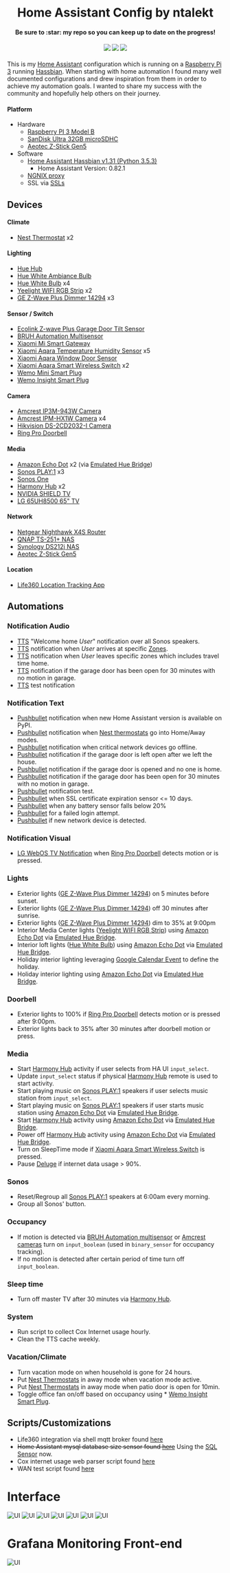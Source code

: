 <h1 align="center">
  Home Assistant Config by ntalekt
</h1>
<h4 align="center">Be sure to :star: my repo so you can keep up to date on the progress!</h4>
<div align="center">
  <h4>
    <a href="https://travis-ci.org/ntalekt/homeassistant"><img src="https://travis-ci.org/ntalekt/homeassistant.svg?branch=master"/></a>
    <a href="https://github.com/ntalekt/homeassistant/stargazers"><img src="https://img.shields.io/github/stars/ntalekt/homeassistant.svg"/></a>
    <a href="https://github.com/ntalekt/homeassistant/commits/master"><img src="https://img.shields.io/github/last-commit/ntalekt/homeassistant.svg"/></a>
  </h4>
</div>
This is my <a href="https://home-assistant.io">Home Assistant</a> configuration which is running on a <a href="https://www.amazon.com/gp/product/B01CD5VC92/ref=as_li_tl?ie=UTF8&camp=1789&creative=9325&creativeASIN=B01CD5VC92&linkCode=as2&tag=ntalekt0c-20&linkId=a47341c555e64a096e2d9eb9af323626">Raspberry Pi 3</a> running <a href="https://home-assistant.io/docs/installation/hassbian/installation/">Hassbian</a>. When starting with home automation I found many well documented configurations and drew inspiration from them in order to achieve my automation goals. I wanted to share my success with the community and hopefully help others on their journey.

#### Platform
* Hardware
  * [Raspberry PI 3 Model B](https://www.amazon.com/gp/product/B01CD5VC92/ref=as_li_tl?ie=UTF8&camp=1789&creative=9325&creativeASIN=B01CD5VC92&linkCode=as2&tag=ntalekt0c-20&linkId=a47341c555e64a096e2d9eb9af323626)
  * [SanDisk Ultra 32GB microSDHC](https://www.amazon.com/gp/product/B073JWXGNT/ref=as_li_tl?ie=UTF8&camp=1789&creative=9325&creativeASIN=B073JWXGNT&linkCode=as2&tag=ntalekt0c-20&linkId=efa468860daf18e843eadc5ee34729c7)
  * [Aeotec Z-Stick Gen5](https://www.amazon.com/gp/product/B00X0AWA6E/ref=as_li_tl?ie=UTF8&camp=1789&creative=9325&creativeASIN=B00X0AWA6E&linkCode=as2&tag=ntalekt0c-20&linkId=04f4c7bf8438a9dee6e4e2ad273405d0)
* Software
  * [Home Assistant Hassbian v1.31 (Python 3.5.3)](https://www.home-assistant.io/docs/installation/hassbian/installation/)
    * Home Assistant Version: 0.82.1
  * [NGNIX proxy](https://home-assistant.io/docs/ecosystem/nginx/)
  * SSL via [SSLs](https://www.ssls.com/)

## Devices
#### Climate
* [Nest Thermostat](https://www.amazon.com/gp/product/B0131RG6VK/ref=as_li_tl?ie=UTF8&camp=1789&creative=9325&creativeASIN=B0131RG6VK&linkCode=as2&tag=ntalekt0c-20&linkId=07e1a8fdb9abf017c692614b74df561d) x2

#### Lighting
* [Hue Hub](https://www.amazon.com/gp/product/B016H0QZ7I/ref=as_li_tl?ie=UTF8&camp=1789&creative=9325&creativeASIN=B016H0QZ7I&linkCode=as2&tag=ntalekt0c-20&linkId=dfb13129d738cafa48b503294db1c058)
* [Hue White Ambiance Bulb](https://www.amazon.com/gp/product/B0753H5GKN/ref=as_li_tl?ie=UTF8&camp=1789&creative=9325&creativeASIN=B0753H5GKN&linkCode=as2&tag=ntalekt0c-20&linkId=9a392ecd3068075cfa88185a6fccc3df)
* [Hue White Bulb](https://www.amazon.com/gp/product/B073SSK6P8/ref=as_li_tl?ie=UTF8&camp=1789&creative=9325&creativeASIN=B073SSK6P8&linkCode=as2&tag=ntalekt0c-20&linkId=97fe4a915d8f531a8ce6697ee55f056c) x4
* [Yeelight WIFI RGB Strip](https://www.amazon.com/gp/product/B01LRT0B56/ref=as_li_tl?ie=UTF8&camp=1789&creative=9325&creativeASIN=B01LRT0B56&linkCode=as2&tag=ntalekt0c-20&linkId=34a9570cd0c747f448092913ac2dae60) x2
* [GE Z-Wave Plus Dimmer 14294](https://www.amazon.com/gp/product/B01MUCZA1C/ref=as_li_tl?ie=UTF8&camp=1789&creative=9325&creativeASIN=B01MUCZA1C&linkCode=as2&tag=ntalekt0c-20&linkId=0dfbcad4a9df3b81570623f0e23b562a) x3

#### Sensor / Switch
* [Ecolink Z-wave Plus Garage Door Tilt Sensor](https://www.amazon.com/gp/product/B01MRZB0NT/ref=as_li_tl?ie=UTF8&camp=1789&creative=9325&creativeASIN=B01MRZB0NT&linkCode=as2&tag=ntalekt0c-20&linkId=ba6f517d4382e6a23be0479e15d3ce2f)
* [BRUH Automation Multisensor](https://github.com/bruhautomation/ESP-MQTT-JSON-Multisensor)
* [Xiaomi Mi Smart Gateway](https://www.gearbest.com/living-appliances/pp_344667.html)
* [Xiaomi Aqara Temperature Humidity Sensor](https://www.gearbest.com/access-control/pp_626702.html) x5
* [Xiaomi Aqara Window Door Sensor](https://www.gearbest.com/access-control/pp_626703.html)
* [Xiaomi Aqara Smart Wireless Switch](https://www.gearbest.com/access-control/pp_626695.html) x2
* [Wemo Mini Smart Plug](https://www.amazon.com/gp/product/B01NBI0A6R/ref=as_li_tl?ie=UTF8&camp=1789&creative=9325&creativeASIN=B01NBI0A6R&linkCode=as2&tag=ntalekt0c-20&linkId=b8975bef5cfef090873209417be305fa)
* [Wemo Insight Smart Plug](https://www.amazon.com/gp/product/B01DBXNYCS/ref=as_li_tl?ie=UTF8&camp=1789&creative=9325&creativeASIN=B01DBXNYCS&linkCode=as2&tag=ntalekt0c-20&linkId=934f0720129cf096876ab8b14a26bbbb)

#### Camera
* [Amcrest IP3M-943W Camera](https://www.amazon.com/gp/product/B01I01Z1M2/ref=as_li_tl?ie=UTF8&camp=1789&creative=9325&creativeASIN=B01I01Z1M2&linkCode=as2&tag=ntalekt0c-20&linkId=2ef3afe981c97da79ba37bf3815f7347)
* [Amcrest IPM-HX1W Camera](https://www.amazon.com/gp/product/B077DPWQCV/ref=as_li_tl?ie=UTF8&camp=1789&creative=9325&creativeASIN=B077DPWQCV&linkCode=as2&tag=ntalekt0c-20&linkId=ac62ed590e7bb7ab3e4aca12348c1db1) x4
* [Hikvision DS-2CD2032-I Camera](https://www.amazon.com/gp/product/B00G7GMEOG/ref=as_li_tl?ie=UTF8&camp=1789&creative=9325&creativeASIN=B00G7GMEOG&linkCode=as2&tag=ntalekt0c-20&linkId=6033949532ab30894bc0ef3dfb3e4757)
* [Ring Pro Doorbell](https://www.amazon.com/gp/product/B01DM6BDA4/ref=as_li_tl?ie=UTF8&camp=1789&creative=9325&creativeASIN=B01DM6BDA4&linkCode=as2&tag=ntalekt0c-20&linkId=5faec88af320aeb157fbb45fa954efc3)

#### Media
* [Amazon Echo Dot](https://www.amazon.com/gp/product/B01DFKC2SO/ref=as_li_tl?ie=UTF8&camp=1789&creative=9325&creativeASIN=B01DFKC2SO&linkCode=as2&tag=ntalekt0c-20&linkId=bb902528d5689ae4e1163dd31b7c646d) x2 (via [Emulated Hue Bridge](https://home-assistant.io/components/emulated_hue/))
* [Sonos PLAY:1](https://www.amazon.com/gp/product/B00EWCUK1Q/ref=as_li_tl?ie=UTF8&camp=1789&creative=9325&creativeASIN=B00EWCUK1Q&linkCode=as2&tag=ntalekt0c-20&linkId=b90ba9470832833ea363027daabf948a) x3
* [Sonos One](https://www.amazon.com/gp/product/B074XLMYY5/ref=as_li_tl?ie=UTF8&camp=1789&creative=9325&creativeASIN=B074XLMYY5&linkCode=as2&tag=ntalekt0c-20&linkId=7be4e37d04615af0d61054e6d5378aa7)
* [Harmony Hub](https://www.amazon.com/gp/product/B00BQ5RYI4/ref=as_li_tl?ie=UTF8&camp=1789&creative=9325&creativeASIN=B00BQ5RYI4&linkCode=as2&tag=ntalekt0c-20&linkId=ef1edfe63776ff2e3b5b4e7fdf8e3488) x2
* [NVIDIA SHIELD TV](https://www.amazon.com/gp/product/B01N1NT9Y6/ref=as_li_tl?ie=UTF8&camp=1789&creative=9325&creativeASIN=B01N1NT9Y6&linkCode=as2&tag=ntalekt0c-20&linkId=d90fc7313c3e4e91d21098784afceef1)
* [LG 65UH8500 65" TV](https://www.amazon.com/gp/product/B01N4TQ7O4/ref=as_li_tl?ie=UTF8&camp=1789&creative=9325&creativeASIN=B01N4TQ7O4&linkCode=as2&tag=ntalekt0c-20&linkId=8f7ccb7cacee84993798af9970cd6bb8)

#### Network
* [Netgear Nighthawk X4S Router](https://www.amazon.com/gp/product/B0192911RA/ref=as_li_tl?ie=UTF8&camp=1789&creative=9325&creativeASIN=B0192911RA&linkCode=as2&tag=ntalekt0c-20&linkId=bf3232d8d723b45e0c75a0f6455f9ad0)
* [QNAP TS-251+ NAS](https://www.amazon.com/gp/product/B015VNLEOQ/ref=as_li_tl?ie=UTF8&camp=1789&creative=9325&creativeASIN=B015VNLEOQ&linkCode=as2&tag=ntalekt0c-20&linkId=1419a45442b188e9223b9afd7da40d5c)
* [Synology DS212j NAS](https://www.amazon.com/gp/product/B01BNPT1EG/ref=as_li_tl?ie=UTF8&camp=1789&creative=9325&creativeASIN=B01BNPT1EG&linkCode=as2&tag=ntalekt0c-20&linkId=b2724ecc904516670df984ce5f1aba07)
* [Aeotec Z-Stick Gen5](https://www.amazon.com/gp/product/B00X0AWA6E/ref=as_li_tl?ie=UTF8&camp=1789&creative=9325&creativeASIN=B00X0AWA6E&linkCode=as2&tag=ntalekt0c-20&linkId=04f4c7bf8438a9dee6e4e2ad273405d0)

#### Location
* [Life360 Location Tracking App](https://www.life360.com/)

## Automations
### Notification Audio
* [TTS](https://home-assistant.io/components/tts.google/) "Welcome home _User_" notification over all Sonos speakers.
* [TTS](https://home-assistant.io/components/tts.google/) notification when _User_ arrives at specific [Zones](https://home-assistant.io/components/zone/).
* [TTS](https://home-assistant.io/components/tts.google/) notification when _User_ leaves specific zones which includes travel time home.
* [TTS](https://home-assistant.io/components/tts.google/) notification if the garage door has been open for 30 minutes with no motion in garage.
* [TTS](https://home-assistant.io/components/tts.google/) test notification

### Notification Text
* [Pushbullet](https://home-assistant.io/components/notify.pushbullet/) notification when new Home Assistant version is available on PyPI.
* [Pushbullet](https://home-assistant.io/components/notify.pushbullet/) notification when [Nest thermostats](https://www.amazon.com/gp/product/B0131RG6VK/ref=as_li_tl?ie=UTF8&camp=1789&creative=9325&creativeASIN=B0131RG6VK&linkCode=as2&tag=ntalekt0c-20&linkId=07e1a8fdb9abf017c692614b74df561d) go into Home/Away modes.
* [Pushbullet](https://home-assistant.io/components/notify.pushbullet/) notification when critical network devices go offline.
* [Pushbullet](https://home-assistant.io/components/notify.pushbullet/) notification if the garage door is left open after we left the house.
* [Pushbullet](https://home-assistant.io/components/notify.pushbullet/) notification if the garage door is opened and no one is home.
* [Pushbullet](https://home-assistant.io/components/notify.pushbullet/) notification if the garage door has been open for 30 minutes with no motion in garage.
* [Pushbullet](https://home-assistant.io/components/notify.pushbullet/) notification test.
* [Pushbullet](https://home-assistant.io/components/notify.pushbullet/) when SSL certificate expiration sensor <= 10 days.
* [Pushbullet](https://home-assistant.io/components/notify.pushbullet/) when any battery sensor falls below 20%
* [Pushbullet](https://home-assistant.io/components/notify.pushbullet/) for a failed login attempt.
* [Pushbullet](https://home-assistant.io/components/notify.pushbullet/) if new network device is detected.

### Notification Visual
* [LG WebOS TV Notification](https://home-assistant.io/components/notify.webostv/) when [Ring Pro Doorbell](https://www.amazon.com/gp/product/B01DM6BDA4/ref=as_li_tl?ie=UTF8&camp=1789&creative=9325&creativeASIN=B01DM6BDA4&linkCode=as2&tag=ntalekt0c-20&linkId=5faec88af320aeb157fbb45fa954efc3) detects motion or is pressed.

### Lights
* Exterior lights ([GE Z-Wave Plus Dimmer 14294](https://www.amazon.com/gp/product/B01MUCZA1C/ref=as_li_tl?ie=UTF8&camp=1789&creative=9325&creativeASIN=B01MUCZA1C&linkCode=as2&tag=ntalekt0c-20&linkId=0dfbcad4a9df3b81570623f0e23b562a)) on 5 minutes before sunset.
* Exterior lights ([GE Z-Wave Plus Dimmer 14294](https://www.amazon.com/gp/product/B01MUCZA1C/ref=as_li_tl?ie=UTF8&camp=1789&creative=9325&creativeASIN=B01MUCZA1C&linkCode=as2&tag=ntalekt0c-20&linkId=0dfbcad4a9df3b81570623f0e23b562a)) off 30 minutes after sunrise.
* Exterior lights ([GE Z-Wave Plus Dimmer 14294](https://www.amazon.com/gp/product/B01MUCZA1C/ref=as_li_tl?ie=UTF8&camp=1789&creative=9325&creativeASIN=B01MUCZA1C&linkCode=as2&tag=ntalekt0c-20&linkId=0dfbcad4a9df3b81570623f0e23b562a)) dim to 35% at 9:00pm
* Interior Media Center lights ([Yeelight WIFI RGB Strip](https://www.amazon.com/gp/product/B01LRT0B56/ref=as_li_tl?ie=UTF8&camp=1789&creative=9325&creativeASIN=B01LRT0B56&linkCode=as2&tag=ntalekt0c-20&linkId=34a9570cd0c747f448092913ac2dae60)) using [Amazon Echo Dot](https://www.amazon.com/gp/product/B01DFKC2SO/ref=as_li_tl?ie=UTF8&camp=1789&creative=9325&creativeASIN=B01DFKC2SO&linkCode=as2&tag=ntalekt0c-20&linkId=bb902528d5689ae4e1163dd31b7c646d) via [Emulated Hue Bridge](https://home-assistant.io/components/emulated_hue/).
* Interior loft lights ([Hue White Bulb](https://www.amazon.com/gp/product/B073SSK6P8/ref=as_li_tl?ie=UTF8&camp=1789&creative=9325&creativeASIN=B073SSK6P8&linkCode=as2&tag=ntalekt0c-20&linkId=97fe4a915d8f531a8ce6697ee55f056c)) using [Amazon Echo Dot](https://www.amazon.com/gp/product/B01DFKC2SO/ref=as_li_tl?ie=UTF8&camp=1789&creative=9325&creativeASIN=B01DFKC2SO&linkCode=as2&tag=ntalekt0c-20&linkId=bb902528d5689ae4e1163dd31b7c646d) via [Emulated Hue Bridge](https://home-assistant.io/components/emulated_hue/).
* Holiday interior lighting leveraging [Google Calendar Event](https://home-assistant.io/components/calendar.google/) to define the holiday.
* Holiday interior lighting using [Amazon Echo Dot](https://www.amazon.com/gp/product/B01DFKC2SO/ref=as_li_tl?ie=UTF8&camp=1789&creative=9325&creativeASIN=B01DFKC2SO&linkCode=as2&tag=ntalekt0c-20&linkId=bb902528d5689ae4e1163dd31b7c646d) via [Emulated Hue Bridge](https://home-assistant.io/components/emulated_hue/).


### Doorbell
* Exterior lights to 100% if [Ring Pro Doorbell](https://www.amazon.com/gp/product/B01DM6BDA4/ref=as_li_tl?ie=UTF8&camp=1789&creative=9325&creativeASIN=B01DM6BDA4&linkCode=as2&tag=ntalekt0c-20&linkId=5faec88af320aeb157fbb45fa954efc3) detects motion or is pressed after 9:00pm.
* Exterior lights back to 35% after 30 minutes after doorbell motion or press.

### Media
* Start [Harmony Hub](https://www.amazon.com/gp/product/B00BQ5RYI4/ref=as_li_tl?ie=UTF8&camp=1789&creative=9325&creativeASIN=B00BQ5RYI4&linkCode=as2&tag=ntalekt0c-20&linkId=ef1edfe63776ff2e3b5b4e7fdf8e3488) activity if user selects from HA UI `input_select`.
* Update `input_select` status if physical [Harmony Hub](https://www.amazon.com/gp/product/B00BQ5RYI4/ref=as_li_tl?ie=UTF8&camp=1789&creative=9325&creativeASIN=B00BQ5RYI4&linkCode=as2&tag=ntalekt0c-20&linkId=ef1edfe63776ff2e3b5b4e7fdf8e3488) remote is used to start activity.
* Start playing music on [Sonos PLAY:1](https://www.amazon.com/gp/product/B00EWCUK1Q/ref=as_li_tl?ie=UTF8&camp=1789&creative=9325&creativeASIN=B00EWCUK1Q&linkCode=as2&tag=ntalekt0c-20&linkId=b90ba9470832833ea363027daabf948a) speakers if user selects music station from `input_select`.
* Start playing music on [Sonos PLAY:1](https://www.amazon.com/gp/product/B00EWCUK1Q/ref=as_li_tl?ie=UTF8&camp=1789&creative=9325&creativeASIN=B00EWCUK1Q&linkCode=as2&tag=ntalekt0c-20&linkId=b90ba9470832833ea363027daabf948a) speakers if user starts music station using [Amazon Echo Dot](https://www.amazon.com/gp/product/B01DFKC2SO/ref=as_li_tl?ie=UTF8&camp=1789&creative=9325&creativeASIN=B01DFKC2SO&linkCode=as2&tag=ntalekt0c-20&linkId=bb902528d5689ae4e1163dd31b7c646d) via [Emulated Hue Bridge](https://home-assistant.io/components/emulated_hue/).
* Start [Harmony Hub](https://www.amazon.com/gp/product/B00BQ5RYI4/ref=as_li_tl?ie=UTF8&camp=1789&creative=9325&creativeASIN=B00BQ5RYI4&linkCode=as2&tag=ntalekt0c-20&linkId=ef1edfe63776ff2e3b5b4e7fdf8e3488) activity using [Amazon Echo Dot](https://www.amazon.com/gp/product/B01DFKC2SO/ref=as_li_tl?ie=UTF8&camp=1789&creative=9325&creativeASIN=B01DFKC2SO&linkCode=as2&tag=ntalekt0c-20&linkId=bb902528d5689ae4e1163dd31b7c646d) via [Emulated Hue Bridge](https://home-assistant.io/components/emulated_hue/).
* Power off [Harmony Hub](https://www.amazon.com/gp/product/B00BQ5RYI4/ref=as_li_tl?ie=UTF8&camp=1789&creative=9325&creativeASIN=B00BQ5RYI4&linkCode=as2&tag=ntalekt0c-20&linkId=ef1edfe63776ff2e3b5b4e7fdf8e3488) activity using [Amazon Echo Dot](https://www.amazon.com/gp/product/B01DFKC2SO/ref=as_li_tl?ie=UTF8&camp=1789&creative=9325&creativeASIN=B01DFKC2SO&linkCode=as2&tag=ntalekt0c-20&linkId=bb902528d5689ae4e1163dd31b7c646d) via [Emulated Hue Bridge](https://home-assistant.io/components/emulated_hue/).
* Turn on SleepTime mode if [Xiaomi Aqara Smart Wireless Switch](https://www.gearbest.com/access-control/pp_626695.html) is pressed.
* Pause [Deluge](https://home-assistant.io/components/switch.deluge/) if internet data usage > 90%.

### Sonos
* Reset/Regroup all [Sonos PLAY:1](https://www.amazon.com/gp/product/B00EWCUK1Q/ref=as_li_tl?ie=UTF8&camp=1789&creative=9325&creativeASIN=B00EWCUK1Q&linkCode=as2&tag=ntalekt0c-20&linkId=b90ba9470832833ea363027daabf948a) speakers at 6:00am every morning.
* Group all Sonos' button.

### Occupancy
* If motion is detected via [BRUH Automation multisensor](https://github.com/bruhautomation/ESP-MQTT-JSON-Multisensor) or [Amcrest  cameras](https://www.amazon.com/gp/product/B077DPWQCV/ref=as_li_tl?ie=UTF8&camp=1789&creative=9325&creativeASIN=B077DPWQCV&linkCode=as2&tag=ntalekt0c-20&linkId=ac62ed590e7bb7ab3e4aca12348c1db1) turn on `input_boolean` (used in `binary_sensor` for occupancy tracking).
* If no motion is detected after certain period of time turn off `input_boolean`.

### Sleep time
* Turn off master TV after 30 minutes via [Harmony Hub](https://www.amazon.com/gp/product/B00BQ5RYI4/ref=as_li_tl?ie=UTF8&camp=1789&creative=9325&creativeASIN=B00BQ5RYI4&linkCode=as2&tag=ntalekt0c-20&linkId=ef1edfe63776ff2e3b5b4e7fdf8e3488).

### System
* Run script to collect Cox Internet usage hourly.
* Clean the TTS cache weekly.

### Vacation/Climate
* Turn vacation mode on when household is gone for 24 hours.
* Put [Nest Thermostats](https://www.amazon.com/gp/product/B0131RG6VK/ref=as_li_tl?ie=UTF8&camp=1789&creative=9325&creativeASIN=B0131RG6VK&linkCode=as2&tag=ntalekt0c-20&linkId=07e1a8fdb9abf017c692614b74df561d) in away mode when vacation mode active.
* Put [Nest Thermostats](https://www.amazon.com/gp/product/B0131RG6VK/ref=as_li_tl?ie=UTF8&camp=1789&creative=9325&creativeASIN=B0131RG6VK&linkCode=as2&tag=ntalekt0c-20&linkId=07e1a8fdb9abf017c692614b74df561d) in away mode when patio door is open for 10min.
* Toggle office fan on/off based on occupancy using * [Wemo Insight Smart Plug](https://www.amazon.com/gp/product/B01DBXNYCS/ref=as_li_tl?ie=UTF8&camp=1789&creative=9325&creativeASIN=B01DBXNYCS&linkCode=as2&tag=ntalekt0c-20&linkId=934f0720129cf096876ab8b14a26bbbb).

## Scripts/Customizations
* Life360 integration via shell mqtt broker found [here](https://community.home-assistant.io/t/life-360-support/1690)
* ~~Home Assistant mysql database size sensor found [here](https://community.home-assistant.io/t/large-homeassistant-database-files/4201/234?u=ntalekt)~~ Using the [SQL Sensor](https://home-assistant.io/components/sensor.sql/) now.
* Cox internet usage web parser script found [here](https://community.home-assistant.io/t/cox-communications-internet-usage/28565?u=ntalekt)
* WAN test script found [here](https://community.home-assistant.io/t/wan-test-script-quick-and-dirty/30699)

# Interface
![UI](images/home-screenshot.jpg)
![UI](images/lights-screenshot.jpg)
![UI](images/first-floor-screenshot.jpg)
![UI](images/second-floor-screenshot.jpg)
![UI](images/media-screenshot.jpg)
![UI](images/automation-screenshot.jpg)
![UI](images/sensor-screenshot.jpg)

# Grafana Monitoring Front-end
![UI](images/homeassistant_grafana.jpg)
